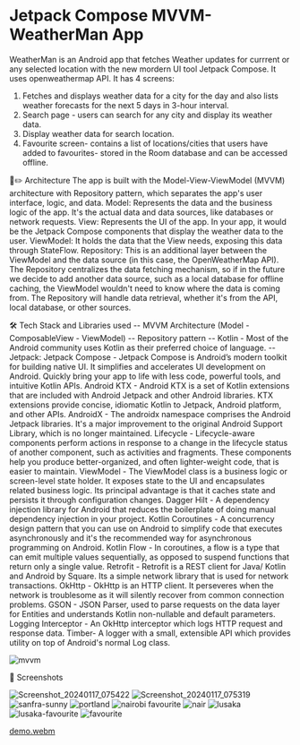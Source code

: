 # Jetpack Compose MVVM-WeatherMan App
WeatherMan is an Android app that fetches Weather updates for currrent or any selected location with the new mordern UI tool Jetpack Compose. It uses openweathermap API. It has 4 screens:
1. Fetches and displays weather data for a city for the day and also lists weather forecasts for the next 5 days in 3-hour interval.
2. Search page - users can search for any city and display its weather data.
3. Display weather data for search location.
4. Favourite screen- contains a list of locations/cities that users have added to favourites- stored in the Room database and can be accessed offline.

📐✏️ Architecture
The app is built with the Model-View-ViewModel (MVVM) architecture with Repository pattern, which separates the app's user interface, logic, and data.
Model: Represents the data and the business logic of the app. It's the actual data and data sources, like databases or network requests.
View: Represents the UI of the app. In your app, it would be the Jetpack Compose components that display the weather data to the user.
ViewModel: It holds the data that the View needs, exposing this data through StateFlow.
Repository: This is an additional layer between the ViewModel and the data source (in this case, the OpenWeatherMap API). The Repository centralizes the data fetching mechanism, so if in the future we decide to add another data source, such as a local database for offline caching, the ViewModel wouldn't need to know where the data is coming from. The Repository will handle data retrieval, whether it's from the API, local database, or other sources.

🛠 Tech Stack and Libraries used
-- MVVM Architecture (Model - ComposableView - ViewModel)
-- Repository pattern
-- Kotlin - Most of the Android community uses Kotlin as their preferred choice of language.
-- Jetpack:
Jetpack Compose - Jetpack Compose is Android’s modern toolkit for building native UI. It simplifies and accelerates UI development on Android. Quickly bring your app to life with less code, powerful tools, and intuitive Kotlin APIs.
Android KTX - Android KTX is a set of Kotlin extensions that are included with Android Jetpack and other Android libraries. KTX extensions provide concise, idiomatic Kotlin to Jetpack, Android platform, and other APIs.
AndroidX - The androidx namespace comprises the Android Jetpack libraries. It's a major improvement to the original Android Support Library, which is no longer maintained.
Lifecycle - Lifecycle-aware components perform actions in response to a change in the lifecycle status of another component, such as activities and fragments. These components help you produce better-organized, and often lighter-weight code, that is easier to maintain.
ViewModel - The ViewModel class is a business logic or screen-level state holder. It exposes state to the UI and encapsulates related business logic. Its principal advantage is that it caches state and persists it through configuration changes.
Dagger Hilt - A dependency injection library for Android that reduces the boilerplate of doing manual dependency injection in your project.
Kotlin Coroutines - A concurrency design pattern that you can use on Android to simplify code that executes asynchronously and it's the recommended way for asynchronous programming on Android.
Kotlin Flow - In coroutines, a flow is a type that can emit multiple values sequentially, as opposed to suspend functions that return only a single value.
Retrofit - Retrofit is a REST client for Java/ Kotlin and Android by Square. Its a simple network library that is used for network transactions.
OkHttp - OkHttp is an HTTP client. It perseveres when the network is troublesome as it will silently recover from common connection problems.
GSON - JSON Parser, used to parse requests on the data layer for Entities and understands Kotlin non-nullable and default parameters.
Logging Interceptor - An OkHttp interceptor which logs HTTP request and response data.
Timber- A logger with a small, extensible API which provides utility on top of Android's normal Log class.

![mvvm](https://github.com/eskeikim/MVVM-Weather-app/assets/30348600/31eef8f1-ff20-4658-90a2-0c5587e4746d)

📱 Screenshots

![Screenshot_20240117_075422](https://github.com/eskeikim/MVVM-Weather-app/assets/30348600/de5bcfb2-99fe-430f-94d2-2c40a74201e8)
![Screenshot_20240117_075319](https://github.com/eskeikim/MVVM-Weather-app/assets/30348600/b70ff6b5-e151-4f02-bfc5-af25748a6027)
![sanfra-sunny](https://github.com/eskeikim/MVVM-Weather-app/assets/30348600/abd433ee-b60b-4bea-ab87-87c0b8cf5484)
![portland](https://github.com/eskeikim/MVVM-Weather-app/assets/30348600/b4d71698-f33d-4f6a-8c70-516c4ee32e25)
![nairobi favourite](https://github.com/eskeikim/MVVM-Weather-app/assets/30348600/46fbaad1-8c7a-41de-aaf3-58847d91e8eb)
![nair](https://github.com/eskeikim/MVVM-Weather-app/assets/30348600/18f52f27-2efe-4248-8661-a4bd1433119a)
![lusaka](https://github.com/eskeikim/MVVM-Weather-app/assets/30348600/bb01bcaa-272f-4208-9113-2beaf7a3fe59)
![lusaka-favourite](https://github.com/eskeikim/MVVM-Weather-app/assets/30348600/eefe59f8-cc63-4966-af82-ae46e3d9fc90)
![favourite](https://github.com/eskeikim/MVVM-Weather-app/assets/30348600/9214192e-08ae-4d32-9c0c-246f82113456)


[demo.webm](https://github.com/eskeikim/MVVM-Weather-app/assets/30348600/f1d86c03-6fde-4267-b7dc-20635bf92168)
